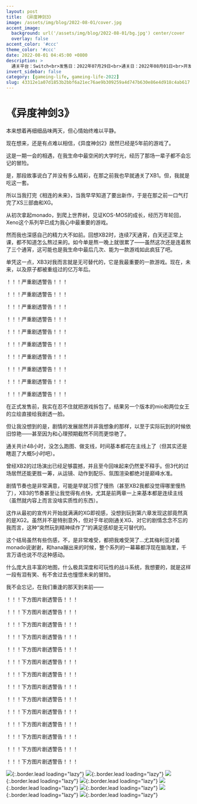 ```yaml
---
layout: post
title: 《异度神剑3》
image: /assets/img/blog/2022-08-01/cover.jpg
accent_image: 
  background: url('/assets/img/blog/2022-08-01/bg.jpg') center/cover
  overlay: false
accent_color: '#ccc'
theme_color: '#ccc'
date: 2022-08-01 04:45:00 +0800
description: >
  通关平台：Switch<br>发售日：2022年07月29日<br>通关日：2022年08月01日<br>开发商：Monolith<br>发行商：Nintendo
invert_sidebar: false
category: [gameing-life, gameing-life-2022]
slug: 43312e1a07d1853b2bbf6a21ec76ae9b309259a4d747b630e86e4d918c4ab617
---
```


# 《异度神剑3》

本来想着再细细品味两天，但心情始终难以平静。

现在想来，还是有点难以相信，《异度神剑2》居然已经是5年前的游戏了。

这是一期一会的相遇，在我生命中最空闲的大学时光，经历了那场一辈子都不会忘记的冒险。

是，那段故事说白了并没有多么精彩，在那之前我也早就通关了XB1。但，我就是吃这一套。

所以当我打完《相连的未来》，当我早早知道了要出新作，于是在那之前一口气打完了XS三部曲和XG。

从初次拿起monado，到爬上世界树，见证KOS-MOS的成长，经历万年轮回，Xeno这个系列早已成为我心中最重要的游戏。

然而我也深感自己的精力大不如前。回想XB2时，连续7天通宵，白天还正常上课，都不知道怎么熬过来的。如今单是熬一晚上就很累了——虽然这次还是连着熬了三个通宵，这可能也是我生命中最后几次、能为一款游戏如此疯狂了吧。

单凭这一点，XB3对我而言就是无可替代的，它是我最重要的一款游戏。现在，未来，以及原子都被重组过的亿万年后。

！！！严重剧透警告！！！

！！！严重剧透警告！！！

！！！严重剧透警告！！！

！！！严重剧透警告！！！

！！！严重剧透警告！！！

！！！严重剧透警告！！！

！！！严重剧透警告！！！

！！！严重剧透警告！！！

！！！严重剧透警告！！！

！！！严重剧透警告！！！

在正式发售前，我实在忍不住就把游戏拆包了。结果另一个版本的mio和两位女王的立绘直接给我剧透一脸。

但让我没想到的是，剧情的发展居然并非我想象的那样，以至于实际玩到的时候依旧惊艳——甚至因为和心理预期截然不同而更惊艳了。

通关共计48小时，没怎么跑图、做支线，时间基本都花在主线上了（但其实还是瞎逛了大概5小时吧）。

曾经XB2的过场演出已经足够震撼，并且至今回味起来仍然爱不释手。但3代的过场居然还能更胜一筹，从运镜、动作到配乐、氛围渲染都绝对是巅峰水准。

剧情节奏也是非常满意，可能是早就习惯了慢热（甚至XB2我都没觉得哪里慢热了），XB3的节奏甚至让我觉得有点快，尤其是前两章一上来基本都是连续主线（虽然就内容上而言没啥实质性的东西）。

这作从最初的宣传片开始就满满的XG即视感，没想到玩到第六章发现这部竟然真的是XG2。虽然并不是特别意外，但对于年初刚通关XG、对它的剧情念念不忘的我而言，这种“突然玩到精神续作了”的满足感却是无可替代的。

这个结局虽然有些伤感，不，是非常难受，都把我难受哭了...尤其梅利亚对着monado说谢谢，和hana蹦出来的时候，整个系列的一幕幕都浮现在脑海里，千言万语也说不尽这种感动。

什么庞大且丰富的地图，什么极具深度和可玩性的战斗系统，我想要的，就是这样一段有泪有笑、有不舍过去也憧憬未来的冒险。

我不会忘记，在我们重逢的那天到来前——

！！！下方图片剧透警告！！！

！！！下方图片剧透警告！！！

！！！下方图片剧透警告！！！

！！！下方图片剧透警告！！！

！！！下方图片剧透警告！！！

！！！下方图片剧透警告！！！

！！！下方图片剧透警告！！！

！！！下方图片剧透警告！！！

！！！下方图片剧透警告！！！

！！！下方图片剧透警告！！！

！！！下方图片剧透警告！！！

！！！下方图片剧透警告！！！

！！！下方图片剧透警告！！！

！！！下方图片剧透警告！！！

![](/assets/img/blog/2022-08-01/1.jpg){:.border.lead loading="lazy"}
![](/assets/img/blog/2022-08-01/2.jpg){:.border.lead loading="lazy"}
![](/assets/img/blog/2022-08-01/3.jpg){:.border.lead loading="lazy"}
![](/assets/img/blog/2022-08-01/4.jpg){:.border.lead loading="lazy"}
![](/assets/img/blog/2022-08-01/5.jpg){:.border.lead loading="lazy"}
![](/assets/img/blog/2022-08-01/6.jpg){:.border.lead loading="lazy"}
![](/assets/img/blog/2022-08-01/7.jpg){:.border.lead loading="lazy"}
![](/assets/img/blog/2022-08-01/8.jpg){:.border.lead loading="lazy"}


